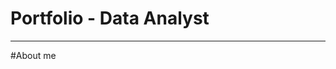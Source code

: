 # Portfolio - Data Analyst
_________________________________________________________________________________________________________________________________________________________________________________________________________
#About me
